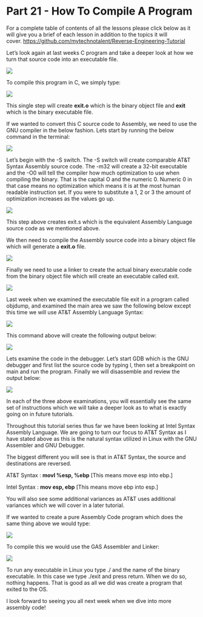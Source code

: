 # Part 21 - How To Compile A Program

For a complete table of contents of all the lessons please click below as it will give you a brief of each lesson in addition to the topics it will cover.&nbsp;https://github.com/mytechnotalent/Reverse-Engineering-Tutorial

Let’s look again at last weeks C program and take a deeper look at how we turn that source code into an executable file.

<div class="slate-resizable-image-embed slate-image-embed__resize-middle"><img src="https://media-exp1.licdn.com/dms/image/C4E12AQGP6GCX02SLOg/article-inline_image-shrink_1000_1488/0/1520461365362?e=1614211200&amp;v=beta&amp;t=GehNWbfKhc8rqyZ_Gsk46MrzV21OrEQR18E-47BSiXg"/></div>

To compile this program in C, we simply type:

<div class="slate-resizable-image-embed slate-image-embed__resize-full-width"><img src="https://media-exp1.licdn.com/dms/image/C4E12AQGBu4p6ZvYGWA/article-inline_image-shrink_1000_1488/0/1520190744251?e=1614211200&amp;v=beta&amp;t=Qh3jAoLAjE-EOJEaGxY-S3-Z4g__3HBEN3F45-WQ9LQ"/></div>

This single step will create __exit.o__ which is the binary object file and __exit__ which is the binary executable file.

If we wanted to convert this C source code to Assembly, we need to use the GNU compiler in the below fashion. Lets start by running the below command in the terminal:

<div class="slate-resizable-image-embed slate-image-embed__resize-full-width"><img src="https://media-exp1.licdn.com/dms/image/C4E12AQEyj0GWTprBMQ/article-inline_image-shrink_1000_1488/0/1520193559694?e=1614211200&amp;v=beta&amp;t=VkWkjCePWY1iglbh7D_ia63z7ZRJfRj5QzRom9ASoeI"/></div>

Let’s begin with the -S switch.&nbsp;The -S switch will create comparable AT&amp;T Syntax Assembly source code.&nbsp;The -m32 will create a 32-bit executable and the -O0 will tell the compiler how much optimization to use when compiling the binary.&nbsp;That is the capital O and the numeric 0.&nbsp;Numeric 0 in that case means no optimization which means it is at the most human readable instruction set.&nbsp;If you were to substitute a 1, 2 or 3 the amount of optimization increases as the values go up.

<div class="slate-resizable-image-embed slate-image-embed__resize-full-width"><img src="https://media-exp1.licdn.com/dms/image/C4E12AQFiK0eE9QCVqA/article-inline_image-shrink_1000_1488/0/1520230747774?e=1614211200&amp;v=beta&amp;t=6s5UcPhVlmodq1NW7bTRCZWcRWG47MF3plrYptGcYbQ"/></div>

This step above creates exit.s which is the equivalent Assembly Language source code as we mentioned above.

We then need to compile the Assembly source code into a binary object file which will generate a __exit.o__ file.

<div class="slate-resizable-image-embed slate-image-embed__resize-full-width"><img src="https://media-exp1.licdn.com/dms/image/C4E12AQE7hRqugKLvvA/article-inline_image-shrink_1000_1488/0/1520191376275?e=1614211200&amp;v=beta&amp;t=-omIwmoR4ahLPkNbXSPFDzZ61toEg82xTgtpsi0MSlE"/></div>

Finally we need to use a linker to create the actual binary executable code from the binary object file which will create an executable called exit.&nbsp;

<div class="slate-resizable-image-embed slate-image-embed__resize-full-width"><img src="https://media-exp1.licdn.com/dms/image/C4E12AQG-BjhJCC50jg/article-inline_image-shrink_1000_1488/0/1520231891958?e=1614211200&amp;v=beta&amp;t=lpAvrwKbDnkNl0oQEgDNll7-sO4hUDkvwX3ZWIAibe8"/></div>

Last week when we examined the executable file exit in a program called objdump, and examined the main area we saw the following below except this time we will use AT&amp;T Assembly Language Syntax:

<div class="slate-resizable-image-embed slate-image-embed__resize-full-width"><img src="https://media-exp1.licdn.com/dms/image/C4E12AQEcb_FuZhn22Q/article-inline_image-shrink_1000_1488/0/1520461365373?e=1614211200&amp;v=beta&amp;t=MqMb07Ng5bw1UNKzYNlB_Xjf8QBwNKKRCzTc6F6alWU"/></div>

This command above will create the following output below:

<div class="slate-resizable-image-embed slate-image-embed__resize-full-width"><img src="https://media-exp1.licdn.com/dms/image/C4E12AQFj08db0fqejg/article-inline_image-shrink_1000_1488/0/1520142510413?e=1614211200&amp;v=beta&amp;t=e0Ox4LPHn45fVT_ZNV9z678scCOSvusFtDv0fxZm7rE"/></div>

Lets examine the code in the debugger.&nbsp;Let’s start GDB which is the GNU debugger and first list the source code by typing l, then set a breakpoint on main and run the program.&nbsp;Finally we will disassemble and review the output below:

<div class="slate-resizable-image-embed slate-image-embed__resize-full-width"><img src="https://media-exp1.licdn.com/dms/image/C4E12AQGSwZLDVLkcXw/article-inline_image-shrink_1000_1488/0/1520461365667?e=1614211200&amp;v=beta&amp;t=OjMVqRr1Ox6MpcWtmxG4EizwTjHhZ6e8pOg7xgsnjnQ"/></div>

In each of the three above examinations, you will essentially see the same set of instructions which we will take a deeper look as to what is exactly going on in future tutorials.

Throughout this tutorial series thus far we have been looking at Intel Syntax Assembly Language. We are going to turn our focus to AT&amp;T Syntax as I have stated above as this is the natural syntax utilized in Linux with the GNU Assembler and GNU Debugger.

The biggest different you will see is that in AT&amp;T Syntax, the source and destinations are reversed.

AT&amp;T Syntax : __movl %esp, %ebp__ \[This means move esp into ebp.\]

Intel Syntax : __mov esp, ebp__ \[This means move ebp into esp.\]

You will also see some additional variances as AT&amp;T uses additional variances which we will cover in a later tutorial.

If we wanted to create a pure Assembly Code program which does the same thing above we would type:

<div class="slate-resizable-image-embed slate-image-embed__resize-full-width"><img src="https://media-exp1.licdn.com/dms/image/C4E12AQHHW1SARWXbwg/article-inline_image-shrink_1000_1488/0/1520248174155?e=1614211200&amp;v=beta&amp;t=l19IMSg2mU__CzVtQdmFMsi9kMJReocf8ckwiISHqlY"/></div>

To compile this we would use the GAS Assembler and Linker:

<div class="slate-resizable-image-embed slate-image-embed__resize-full-width"><img src="https://media-exp1.licdn.com/dms/image/C4E12AQHQV0qdoWzRSw/article-inline_image-shrink_1000_1488/0/1520170234389?e=1614211200&amp;v=beta&amp;t=WwHfqUDYzb1Rda2hNdmYCyg5TKoOdw6AvRmyvzf9EcA"/></div>

To run any executable in Linux you type ./ and the name of the binary executable. In this case we type ./exit and press return. When we do so, nothing happens. That is good as all we did was create a program that exited to the OS.

I look forward to seeing you all next week when we dive into more assembly&nbsp;code!